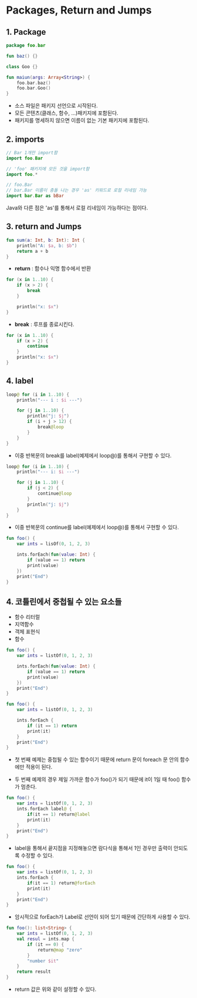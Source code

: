 # Packages, Return and Jumps

## 1. Package

```kotlin
package foo.bar

fun baz() {}

class Goo {}

fun maiun(args: Array<String>) {
    foo.bar.baz()
    foo.bar.Goo()
}
```

- 소스 파일은 패키지 선언으로 시작된다.
- 모든 콘텐츠(클래스, 함수, ...)패키지에 포함된다.
- 패키지를 명세하지 않으면 이름이 없는 기본 패키지에 포함된다.

## 2. imports

```kotlin
// Bar 1개만 import함
import foo.Bar

// 'foo' 패키지에 모든 것을 import함
import foo.*

// foo.Bar
// bar.Bar 이름이 충돌 나는 경우 'as' 키워드로 로컬 리네임 가능
import bar.Bar as bBar
```

Java와 다른 점은 'as'를 통해서 로컬 리네임이 가능하다는 점이다.

## 3. return and Jumps

```kotlin
fun sum(a: Int, b: Int): Int {
    println("A: $a, b: $b")
    return a + b
}
```
- **return** : 함수나 익명 함수에서 반환

```kotlin
for (x in 1..10) {
    if (x > 2) {
        break
    }

    println("x: $x")
}
```
- **break** : 루프를 종료시킨다.

```kotlin
for (x in 1..10) {
    if (x > 2) {
        continue
    }
    println("x: $x")
}
```

## 4. label

```kotlin
loop@ for (i in 1..10) {
    println("--- i : $i ---")

    for (j in 1..10) {
        println("j: $j")
        if (i + j > 12) {
            break@loop
        }
    }
}
```

- 이중 반복문의 break를 label(예제에서 loop@)를 통해서 구현할 수 있다.

```kotlin
loop@ for (i in 1..10) {
    println("--- i: $i ---")

    for (j in 1..10) {
        if (j < 2) {
            continue@loop
        }
        println("j: $j")
    }
}
```

- 이중 반복문의 continue를 label(예제에서 loop@)를 통해서 구현할 수 있다.

```kotlin
fun foo() {
    var ints = lisOf(0, 1, 2, 3)

    ints.forEach(fun(value: Int) {
        if (value == 1) return
        print(value)
    })
    print("End")
}
```

## 4. 코틀린에서 중첩될 수 있는 요소들

- 함수 리터럴
- 지역함수
- 객체 표현식
- 함수

```kotlin
fun foo() {
    var ints = listOf(0, 1, 2, 3)

    ints.forEach(fun(value: Int) {
        if (value == 1) return
        print(value)
    })
    print("End")
}
```

```kotlin
fun foo() {
    var ints = listOf(0, 1, 2, 3)

    ints.forEach {
        if (it == 1) return
        print(it)
    }
    print("End")
}
```

- 첫 번째 예제는 중첩될 수 있는 함수이기 때문에 return 문이 foreach 문 안의 함수에만 적용이 된다. 

- 두 번째 예제의 경우 제일 가까운 함수가 foo()가 되기 때문에 it이 1일 때 foo() 함수가 멈춘다.

```kotlin
fun foo() {
    var ints = listOf(0, 1, 2, 3)
    ints.forEach label@ {
        if(it == 1) return@label
        print(it)
    }
    print("End")
}
```

- label을 통해서 끝지점을 지정해놓으면 람다식을 통해서 1인 경우만 출력이 안되도록 수정할 수 있다.


```kotlin
fun foo() {
    var ints = listOf(0, 1, 2, 3)
    ints.forEach {
        if(it == 1) return@forEach
        print(it)
    }
    print("End")
}
```

- 암시적으로 forEach가 Label로 선언이 되어 있기 때문에 간단하게 사용할 수 있다.

```kotlin
fun foo(): list<String> {
    var ints = listOf(0, 1, 2, 3)
    val resul = ints.map {
        if (it == 0) {
            return@map "zero"
        }
        "number $it"
    }
    return result
}
```

- return 값은 위와 같이 설정할 수 있다.

